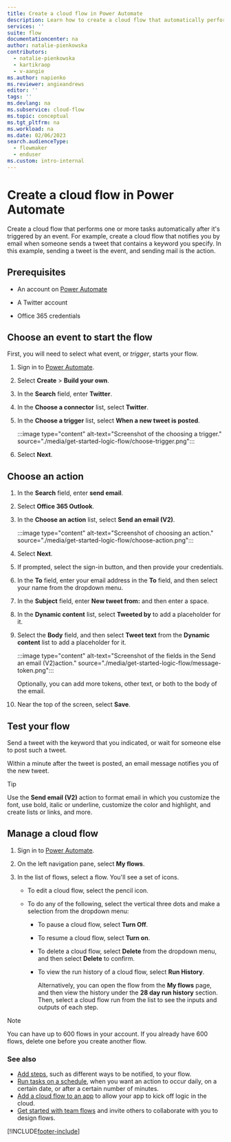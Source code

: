 ```yaml
---
title: Create a cloud flow in Power Automate
description: Learn how to create a cloud flow that automatically performs one or more actions, such as sending email, when events like someone adding a row to a SharePoint list occur.
services: ''
suite: flow
documentationcenter: na
author: natalie-pienkowska
contributors:
  - natalie-pienkowska
  - kartikraop
  - v-aangie
ms.author: napienko
ms.reviewer: angieandrews
editor: ''
tags: ''
ms.devlang: na
ms.subservice: cloud-flow
ms.topic: conceptual
ms.tgt_pltfrm: na
ms.workload: na
ms.date: 02/06/2023
search.audienceType: 
  - flowmaker
  - enduser
ms.custom: intro-internal
---
```


# Create a cloud flow in Power Automate

Create a cloud flow that performs one or more tasks automatically after it's triggered by an event. For example, create a cloud flow that notifies you by email when someone sends a tweet that contains a keyword you specify. In this example, sending a tweet is the event, and sending mail is the action.

## Prerequisites

- An account on [Power Automate](https://make.powerautomate.com)

- A Twitter account

- Office 365 credentials

## Choose an event to start the flow

First, you will need to select what event, or *trigger*, starts your flow.

1. Sign in to [Power Automate](https://make.powerautomate.com).

1. Select **Create** > **Build your own**.

1. In the **Search** field, enter **Twitter**.

1. In the **Choose a connector** list, select **Twitter**.

1. In the **Choose a trigger** list, select **When a new tweet is posted**.

   :::image type="content" alt-text="Screenshot of the choosing a trigger." source="./media/get-started-logic-flow/choose-trigger.png":::

1. Select **Next**.

## Choose an action

1. In the **Search** field, enter **send email**.

1. Select **Office 365 Outlook**.

1. In the **Choose an action** list, select **Send an email (V2)**.

   :::image type="content" alt-text="Screenshot of choosing an action." source="./media/get-started-logic-flow/choose-action.png":::

1. Select **Next**.

1. If prompted, select the sign-in button, and then provide your credentials.

1. In the **To** field, enter your email address in the **To** field, and then select your name from the dropdown menu.

1. In the **Subject** field, enter **New tweet from:** and then enter a space.

1. In the **Dynamic content** list, select **Tweeted by** to add a placeholder for it.

1. Select the **Body** field, and then select **Tweet text** from the **Dynamic content** list to add a placeholder for it.

   :::image type="content" alt-text="Screenshot of the fields in the Send an email (V2)action." source="./media/get-started-logic-flow/message-token.png":::

   Optionally, you can add more tokens, other text, or both to the body of the email.

1. Near the top of the screen, select **Save**.

## Test your flow

Send a tweet with the keyword that you indicated, or wait for someone else to post such a tweet.

Within a minute after the tweet is posted, an email message notifies you of the new tweet.

> [!TIP]
>
> Use the **Send email (V2)** action to format email in which you customize the font, use bold, italic or underline, customize the color and highlight, and create lists or links, and more.

## Manage a cloud flow

1. Sign in to [Power Automate](https://make.powerautomate.com).

1. On the left navigation pane, select **My flows**.

1. In the list of flows, select a flow. You'll see a set of icons.

    - To edit a cloud flow, select the pencil icon.

    - To do any of the following, select the vertical three dots and make a selection from the dropdown menu:

       - To pause a cloud flow, select **Turn Off**.

       - To resume a cloud flow, select **Turn on**.

       - To delete a cloud flow, select **Delete** from the dropdown menu, and then select **Delete** to confirm.
   
       - To view the run history of a cloud flow, select **Run History**.

           Alternatively, you can open the flow from the **My flows** page, and then view the history under the **28 day run history** section. Then, select a cloud flow run from the list to see the inputs and outputs of each step.

> [!NOTE]
>
> You can have up to 600 flows in your account. If you already have 600 flows, delete one before you create another flow.

### See also

- [Add steps](multi-step-logic-flow.md), such as different ways to be notified, to your flow.
- [Run tasks on a schedule](run-scheduled-tasks.md), when you want an action to occur daily, on a certain date, or after a certain number of minutes.
- [Add a cloud flow to an app](https://powerapps.microsoft.com/tutorials/using-logic-flows/) to allow your app to kick off logic in the cloud.
- [Get started with team flows](create-team-flows.md) and invite others to collaborate with you to design flows.


[!INCLUDE[footer-include](includes/footer-banner.md)]
